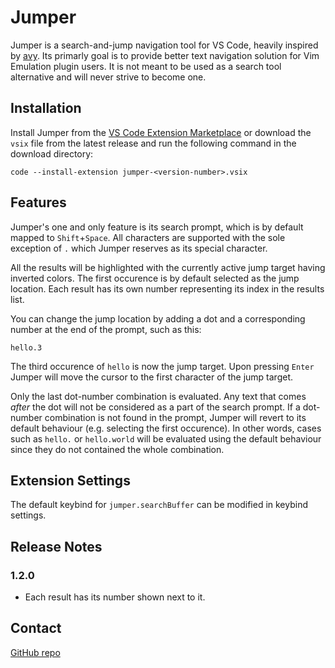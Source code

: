 # Jumper

Jumper is a search-and-jump navigation tool for VS Code, heavily inspired by [avy](https://github.com/abo-abo/avy). Its primarly goal is to provide better text navigation solution for Vim Emulation plugin users. It is not meant to be used as a search tool alternative and will never strive to become one.

## Installation

Install Jumper from the [VS Code Extension Marketplace](https://marketplace.visualstudio.com/items?itemName=rainfall.jumper) or download the `vsix` file from the latest release and run the following command in the download directory:

```shell
code --install-extension jumper-<version-number>.vsix
```

## Features

Jumper's one and only feature is its search prompt, which is by default mapped to `Shift`+`Space`. All characters are supported with the sole exception of `.` which Jumper reserves as its special character.

All the results will be highlighted with the currently active jump target having inverted colors. The first occurence is by default selected as the jump location. Each result has its own number representing its index in the results list.

You can change the jump location by adding a dot and a corresponding number at the end of the prompt, such as this:

```shell
hello.3
```

The third occurence of `hello` is now the jump target. Upon pressing `Enter` Jumper will move the cursor to the first character of the jump target.

Only the last dot-number combination is evaluated. Any text that comes *after* the dot will not be considered as a part of the search prompt. If a dot-number combination is not found in the prompt, Jumper will revert to its default behaviour (e.g. selecting the first occurence). In other words, cases such as `hello.` or `hello.world` will be evaluated using the default behaviour since they do not contained the whole combination.

## Extension Settings

The default keybind for `jumper.searchBuffer` can be modified in keybind settings.

## Release Notes

### 1.2.0

- Each result has its number shown next to it.

## Contact

[GitHub repo](https://github.com/xdNecron/vscode-jumper)
